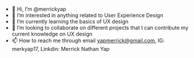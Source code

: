 - 👋 Hi, I’m @merrickyap
- 👀 I’m interested in anything related to User Experience Design
- 🌱 I’m currently learning the basics of UX design
- 💞️ I’m looking to collaborate on different projects that I can contribute my current knowledge on UX design
- 📫 How to reach me through email yapmerrick@gmail.com, IG: merkyap17, Linkdin: Merrick Nathan Yap

<!---
merrickyap/merrickyap is a ✨ special ✨ repository because its `README.md` (this file) appears on your GitHub profile.
You can click the Preview link to take a look at your changes.
--->
